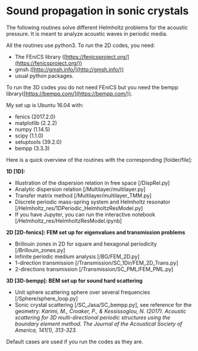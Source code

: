 # Sound propagation in sonic crystals
The following routines solve different Helmholtz problems for the acoustic pressure. It is meant to analyze acoustic waves in periodic media.

All the routines use python3.
To run the 2D codes, you need: 
- The FEniCS library ([https://fenicsproject.org/](https://fenicsproject.org/))
- gmsh ([http://gmsh.info/](http://gmsh.info/))
- usual python packages. 


To run the 3D codes you do not need FEniCS but you need the bempp library([https://bempp.com/](https://bempp.com/)).

My set up is Ubuntu 16.04 with:
- fenics (2017.2.0)
- matplotlib (2.2.2)
- numpy (1.14.5)
- scipy (1.1.0)
- setuptools (39.2.0)
- bempp (3.3.3)

Here is a quick overview of the routines with the corresponding [folder/file]:

**1D [1D]:**
- Illustration of the dispersion relation in free space [/DispRel.py]
- Analytic dispersion relation [/Multilayer/multilayer.py]
- Transfer matrix method [/Multilayer/multilayer_TMM.py]
- Discrete periodic mass-spring system and Helmholtz resonator [/Helmholtz_res/1DPeriodic_HelmholtzResModel.py]
- If you have Jupyter, you can run the interactive notebook [/Helmholtz_res/HelmholtzResModel.ipynb]


**2D [2D-fenics]: FEM set up for eigenvalues and transmission problems**
- Brillouin zones in 2D for square and hexagonal periodicity [/Brillouin_zones.py]
- Infinite periodic medium analysis [/BG/FEM_2D.py]
- 1-direction transmission [/Transmission/SC_1Dir/FEM_2D_Trans.py]
- 2-directions transmission [/Transmission/SC_PML/FEM_PML.py]

**3D [3D-bempp]: BEM set up for sound hard scattering**
- Unit sphere scattering sphere over several frequencies [/Sphere/sphere_loop.py]
- Sonic crystal scattering [/SC_Jasa/SC_bempp.py], see reference for the geometry: *Karimi, M., Croaker, P., & Kessissoglou, N. (2017). Acoustic scattering for 3D multi-directional periodic structures using the boundary element method. _The Journal of the Acoustical Society of America_, _141_(1), 313-323.*

Default cases are used if you run the codes as they are.
